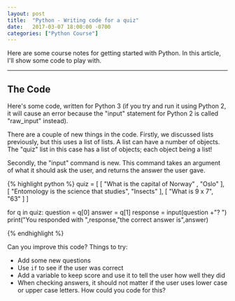 ```yaml
---
layout: post
title:  "Python - Writing code for a quiz"
date:   2017-03-07 18:00:00 -0700
categories: ["Python Course"]
---
```


Here are some course notes for getting started with Python. In this article, I'll
show some code to play with.

--------------


## The Code

Here's some code, written for Python 3 (if you try and run it using Python 2, it
will cause an error because the "input" statement for Python 2 is called 
"raw_input" instead).


There are a couple of new things in the code.  Firstly, we discussed lists previously,
but this uses a list of lists. A list can have a number of objects. The "quiz" list
in this case has a list of objects; each object being a list!

Secondly, the "input" command is new. This command takes an argument of what it should
ask the user, and returns the answer the user gave.


{% highlight python %}
quiz = [
	[ "What is the capital of Norway" , "Oslo" ],
	[ "Entomology is the science that studies", "Insects" ],
	[ "What is 9 x 7", "63" ]
]

for q in quiz:
  question = q[0]
  answer = q[1]
  response = input(question +"? ")
  print("You responded with ",response,"the correct answer is",answer)

{% endhighlight %}


Can you improve this code?  Things to try:

* Add some new questions
* Use ```if``` to see if the user was correct
* Add a variable to keep score and use it to tell the user how well they did
* When checking answers, it should not matter if the user uses lower case or upper case letters. How could you code for this?



